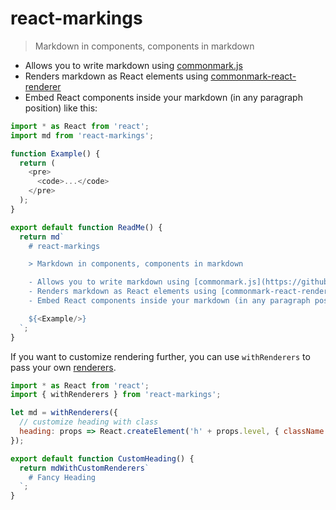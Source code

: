# react-markings

> Markdown in components, components in markdown

- Allows you to write markdown using [commonmark.js](https://github.com/commonmark/commonmark.js)
- Renders markdown as React elements using [commonmark-react-renderer](https://github.com/rexxars/commonmark-react-renderer)
- Embed React components inside your markdown (in any paragraph position) like this:

```js
import * as React from 'react';
import md from 'react-markings';

function Example() {
  return (
    <pre>
      <code>...</code>
    </pre>
  );
}

export default function ReadMe() {
  return md`
    # react-markings

    > Markdown in components, components in markdown

    - Allows you to write markdown using [commonmark.js](https://github.com/commonmark/commonmark.js)
    - Renders markdown as React elements using [commonmark-react-renderer](https://github.com/rexxars/commonmark-react-renderer)
    - Embed React components inside your markdown (in any paragraph position) like this:

    ${<Example/>}
  `;
}
```

If you want to customize rendering further, you can use `withRenderers` to pass your
own [renderers](https://github.com/rexxars/commonmark-react-renderer#type-renderer-options).

```js
import * as React from 'react';
import { withRenderers } from 'react-markings';

let md = withRenderers({
  // customize heading with class
  heading: props => React.createElement('h' + props.level, { className: 'fancy-heading' }, props.children),
});

export default function CustomHeading() {
  return mdWithCustomRenderers`
    # Fancy Heading
  `;
}
```
